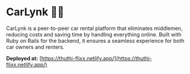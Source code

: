 # CarLynk 🚗🔗

CarLynk is a peer-to-peer car rental platform that eliminates middlemen, reducing costs and saving time by handling everything online. Built with Ruby on Rails for the backend, it ensures a seamless experience for both car owners and renters.

**Deployed at:** [https://thuthi-flixx.netlify.app/](https://thuthi-flixx.netlify.app/)

